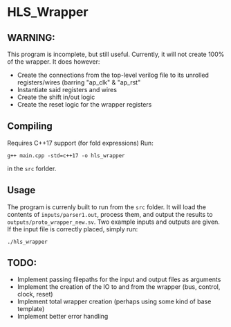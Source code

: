 # HLS\_Wrapper
## WARNING:
This program is incomplete, but still useful. Currently, it will not create 100% of the wrapper. It does however:
- Create the connections from the top-level verilog file to its unrolled registers/wires (barring "ap\_clk" & "ap\_rst"
- Instantiate said registers and wires
- Create the shift in/out logic
- Create the reset logic for the wrapper registers

## Compiling
Requires C++17 support (for fold expressions)
Run:
```
g++ main.cpp -std=c++17 -o hls_wrapper
```
in the `src` forlder.

## Usage
The program is currenly built to run from the `src` folder. It will load the contents of `inputs/parser1.out`, process them, and output the results to `outputs/proto_wrapper_new.sv`. Two example inputs and outputs are given. If the input file is correctly placed, simply run:
```
./hls_wrapper
```

## TODO:
- Implement passing filepaths for the input and output files as arguments
- Implement the creation of the IO to and from the wrapper (bus, control, clock, reset)
- Implement total wrapper creation (perhaps using some kind of base template)
- Implement better error handling

